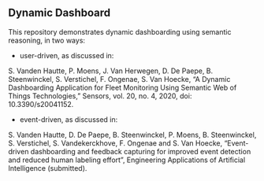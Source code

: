 Dynamic Dashboard
-----------------

This repository demonstrates dynamic dashboarding using semantic reasoning, in two ways:

- user-driven, as discussed in:

S. Vanden Hautte, P. Moens, J. Van Herwegen, D. De Paepe, B. Steenwinckel, S. Verstichel, F. Ongenae, S. Van Hoecke, “A Dynamic Dashboarding Application for Fleet Monitoring Using Semantic Web of Things Technologies,” Sensors, vol. 20, no. 4, 2020, doi: 10.3390/s20041152.

- event-driven, as discussed in:

S. Vanden Hautte, D. De Paepe, B. Steenwinckel, P. Moens, B. Steenwinckel, S. Verstichel, S. Vandekerckhove, F. Ongenae and S. Van Hoecke, “Event-driven dashboarding and feedback capturing for improved event detection and reduced human labeling effort”, Engineering Applications of Artificial Intelligence (submitted).
